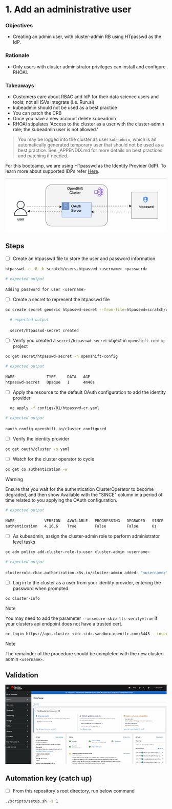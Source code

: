 # 1. Add an administrative user

### Objectives

- Creating an admin user, with cluster-admin RB using HTpasswd as the IdP.

### Rationale

- Only users with cluster administrator privileges can install and configure RHOAI.

### Takeaways

- Customers care about RBAC and IdP for their data science users and tools; not all ISVs integrate (i.e. Run.ai)
- kubeadmin should not be used as a best practice
- You can patch the CRB
- Once you have a new account delete kubeadmin
- RHOAI stipulates 'Access to the cluster as a user with the cluster-admin role; the kubeadmin user is not allowed.'

> You may be logged into the cluster as user `kubeadmin`, which is an automatically generated temporary user that should not be used as a best practice. See \_APPENDIX.md for more details on best practices and patching if needed.

For this bootcamp, we are using HTpasswd as the Identity Provider (IdP). To learn more about supported IDPs refer [Here](https://docs.redhat.com/en/documentation/openshift_container_platform/4.15/html/authentication_and_authorization/understanding-identity-provider#supported-identity-providers).

![](/assets/user-auth.gif)

## Steps

- [ ] Create an htpasswd file to store the user and password information

```sh
htpasswd -c -B -b scratch/users.htpasswd <username> <password>
```

```sh
# expected output

Adding password for user <username>
```

- [ ] Create a secret to represent the htpasswd file

```sh
oc create secret generic htpasswd-secret --from-file=htpasswd=scratch/users.htpasswd -n openshift-config
```

```sh
  # expected output

  secret/htpasswd-secret created
```

- [ ] Verify you created a `secret/htpasswd-secret` object in `openshift-config` project

```sh
oc get secret/htpasswd-secret -n openshift-config
```

```sh
# expected output

NAME              TYPE     DATA   AGE
htpasswd-secret   Opaque   1      4m46s
```

- [ ] Apply the resource to the default OAuth configuration to add the identity provider

```sh
  oc apply -f configs/01/htpasswd-cr.yaml
```

```sh
# expected output

oauth.config.openshift.io/cluster configured
```

- [ ] Verify the identity provider

```sh
oc get oauth/cluster -o yaml
```

- [ ] Watch for the cluster operator to cycle

```sh
oc get co authentication -w
```

> [!WARNING]
> Ensure that you wait for the authentication ClusterOperator to become degraded, and then show Available with the "SINCE" column in a period of time related to you applying the OAuth configuration.

```sh
# expected output

NAME             VERSION   AVAILABLE   PROGRESSING   DEGRADED   SINCE   MESSAGE
authentication   4.16.6    True        False         False      0s
```

- [ ] As kubeadmin, assign the cluster-admin role to perform administrator level tasks

```sh
oc adm policy add-cluster-role-to-user cluster-admin <username>
```

```sh
# expected output

clusterrole.rbac.authorization.k8s.io/cluster-admin added: "<username>"
```

- [ ] Log in to the cluster as a user from your identity provider, entering the password when prompted.

```sh
oc cluster-info
```

> [!NOTE]
> You may need to add the parameter `--insecure-skip-tls-verify=true` if your clusters api endpoint does not have a trusted cert.

```sh
oc login https://api.cluster-<id>.<id>.sandbox.opentlc.com:6443 --insecure-skip-tls-verify=true -u <username> -p <password>
```

> [!NOTE]
> The remainder of the procedure should be completed with the new cluster-admin `<username>`.

## Validation

![](/assets/01-validation.gif)

## Automation key (catch up)

- [ ] From this repository's root directory, run below command

```sh
./scripts/setup.sh -s 1
```
